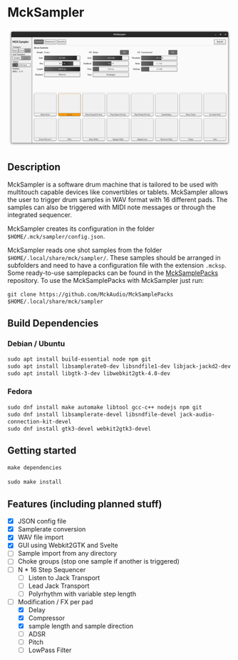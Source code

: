 # MckSampler

![MckSampler Screenshot](screenshot.png)

## Description

MckSampler is a software drum machine that is tailored to be used with multitouch capable devices like convertibles or tablets. 
MckSampler allows the user to trigger drum samples in WAV format with 16 different pads. 
The samples can also be triggered with MIDI note messages or through the integrated sequencer.

MckSampler creates its configuration in the folder ```$HOME/.mck/sampler/config.json```.

MckSampler reads one shot samples from the folder ```$HOME/.local/share/mck/sampler/```. These samples should be arranged in subfolders and need to have a configuration file with the extension  ```.mcksp```. Some ready-to-use samplepacks can be found in the [MckSamplePacks](https://github.com/MckAudio/MckSamplePacks) repository. To use the MckSamplePacks with MckSampler just run:
```
git clone https://github.com/MckAudio/MckSamplePacks $HOME/.local/share/mck/sampler
```

## Build Dependencies

### Debian / Ubuntu
```
sudo apt install build-essential node npm git
sudo apt install libsamplerate0-dev libsndfile1-dev libjack-jackd2-dev
sudo apt install libgtk-3-dev libwebkit2gtk-4.0-dev
```

### Fedora
```
sudo dnf install make automake libtool gcc-c++ nodejs npm git
sudo dnf install libsamplerate-devel libsndfile-devel jack-audio-connection-kit-devel
sudo dnf install gtk3-devel webkit2gtk3-devel
```

## Getting started

```
make dependencies

sudo make install
```

## Features (including planned stuff)

- [x] JSON config file
- [x] Samplerate conversion
- [x] WAV file import
- [x] GUI using Webkit2GTK and Svelte
- [ ] Sample import from any directory
- [ ] Choke groups (stop one sample if another is triggered)
- [ ] N * 16 Step Sequencer
  - [ ] Listen to Jack Transport
  - [ ] Lead Jack Transport
  - [ ] Polyrhythm with variable step length 
- [ ] Modification / FX per pad
  - [x] Delay
  - [x] Compressor
  - [x] sample length and sample direction
  - [ ] ADSR
  - [ ] Pitch
  - [ ] LowPass Filter
